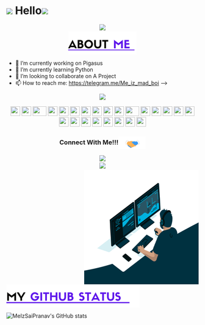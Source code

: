 # <img src="https://i.pinimg.com/originals/01/63/6c/01636c5434cd0462086620c60fdfec16.gif" width="50px"> Hello<img src="https://media.giphy.com/media/12oufCB0MyZ1Go/giphy.gif" width="50">

<p align="center">
  <a href="https://count.getloli.com"><img src="https://count.getloli.com/get/@satouriko?theme=gelbooru" /></a>
  <br />


<img align="center" src="./assets/about.png?raw=true"/>

- 🔭 I’m currently working on Pigasus 
- 🌱 I’m currently learning Python
- 👯 I’m looking to collaborate on A Project
- 📫 How to reach me: https://telegram.me/Me_iz_mad_boi
-->

<p align="center">
  <img src="https://readme-typing-svg.herokuapp.com?color=F77247&width=420&lines=A+Passionate+Developer+From+India%E2%9C%8C%EF%B8%8F;Working%2C+In%2C+PigasusXTeam%E2%9D%A4%EF%B8%8F">
</p>

<div align="center">
    <img src="https://cultofthepartyparrot.com/parrots/hd/githubparrot.gif" width="25" height="25"/>
    <img src="https://cultofthepartyparrot.com/flags/hd/iranparrot.gif" width="25" height="25"/>
    <img src="https://cultofthepartyparrot.com/parrots/asyncparrot.gif" width="36" height="25"/>
    <img src="https://cultofthepartyparrot.com/parrots/exceptionallyfastparrot.gif" width="25" height="25"/>
    <img src="https://cultofthepartyparrot.com/parrots/hd/60fpsparrot.gif" width="25" height="25"/>
    <img src="https://cultofthepartyparrot.com/parrots/hd/jumpingparrot.gif" width="25" height="25"/>
    <img src="https://cultofthepartyparrot.com/parrots/hd/opensourceparrot.gif" width="25" height="25"/>
    <img src="https://cultofthepartyparrot.com/parrots/hd/dealwithitnowparrot.gif" width="25" height="25"/>
    <img src="https://cultofthepartyparrot.com/parrots/hd/hypnoparrotlight.gif" width="25" height="25"/>
    <img src="https://cultofthepartyparrot.com/parrots/databaseparrot.gif" width="25" height="25"/>
    <img src="https://cultofthepartyparrot.com/parrots/fixparrot.gif" width="36" height="25"/>
    <img src="https://cultofthepartyparrot.com/parrots/hd/laptop_parrot.gif" width="25" height="25"/>
    <img src="https://cultofthepartyparrot.com/parrots/hd/spinningparrot.gif" width="25" height="25"/>
    <img src="https://cultofthepartyparrot.com/parrots/hd/levitationparrot.gif" width="25" height="25"/>
    <img src="https://cultofthepartyparrot.com/parrots/hd/meldparrot.gif" width="25" height="25"/>
    <img src="https://cultofthepartyparrot.com/parrots/slomoparrot.gif" width="25" height="25"/>
    <img src="https://cultofthepartyparrot.com/parrots/hd/moonwalkingparrot.gif" width="25" height="25"/>
    <img src="https://cultofthepartyparrot.com/parrots/hd/stableparrot.gif" width="25" height="25"/>
    <img src="https://cultofthepartyparrot.com/parrots/hd/scienceparrot.gif" width="25" height="25"/>
    <img src="https://cultofthepartyparrot.com/parrots/hd/pirateparrot.gif" width="25" height="25"/>
    <img src="https://cultofthepartyparrot.com/parrots/hd/footballparrot.gif" width="25" height="25"/>
    <img src="https://cultofthepartyparrot.com/parrots/hd/illuminatiparrot.gif" width="25" height="25"/>
    <img src="https://cultofthepartyparrot.com/parrots/hd/hypnoparrotdark.gif" width="25" height="25"/>
    <img src="https://cultofthepartyparrot.com/parrots/hd/mustacheparrot.gif" width="25" height="25"/>
</div>


<div align="center">
<h3 align="center">Connect With Me!!!<img align="center" src="https://github.com/MeIzSaiPranav/MeIzSaiPranav/blob/main/gifs/Handshake.gif" height="33px" /></h3>
<center>
 <a href="mailto:MailToSaiPranav@gmail.com"><img src="https://img.icons8.com/fluent/50/000000/gmail--v2.png"></a>
</center>
<a href="https://telegram.me/Me_Iz_Mad_Boi"><img src="https://img.icons8.com/color/50/000000/telegram-app--v2.png"></a>
</center>
</div>    




<img align="right" alt="cmulay | Read Book" src="https://github.com/MeIzSaiPranav/MeIzSaiPranav/blob/main/gifs/multi.gif" width="300" height="300" />



<img align="center" src="./assets/git.png?raw=true"/>

![MeIzSaiPranav's GitHub stats](https://github-readme-stats.vercel.app/api?username=MeIzSaiPranav&show_icons=true&theme=tokyonight)

